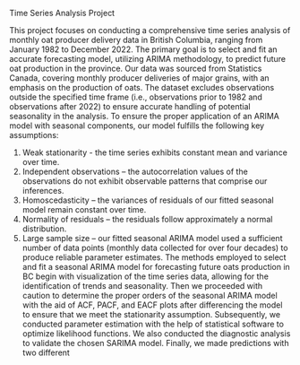 Time Series Analysis Project

This project focuses on conducting a comprehensive time series analysis of monthly
oat producer delivery data in British Columbia, ranging from January 1982 to December
2022. The primary goal is to select and fit an accurate forecasting model, utilizing ARIMA
methodology, to predict future oat production in the province.
Our data was sourced from Statistics Canada, covering monthly producer deliveries of
major grains, with an emphasis on the production of oats. The dataset excludes observations
outside the specified time frame (i.e., observations prior to 1982 and observations after 2022)
to ensure accurate handling of potential seasonality in the analysis.
To ensure the proper application of an ARIMA model with seasonal components, our
model fulfills the following key assumptions:
1. Weak stationarity - the time series exhibits constant mean and variance over time.
2. Independent observations – the autocorrelation values of the observations do not
exhibit observable patterns that comprise our inferences.
3. Homoscedasticity – the variances of residuals of our fitted seasonal model remain
constant over time.
4. Normality of residuals – the residuals follow approximately a normal distribution.
5. Large sample size – our fitted seasonal ARIMA model used a sufficient number of
data points (monthly data collected for over four decades) to produce reliable
parameter estimates.
The methods employed to select and fit a seasonal ARIMA model for forecasting
future oats production in BC begin with visualization of the time series data, allowing for the
identification of trends and seasonality. Then we proceeded with caution to determine the
proper orders of the seasonal ARIMA model with the aid of ACF, PACF, and EACF plots
after differencing the model to ensure that we meet the stationarity assumption. Subsequently,
we conducted parameter estimation with the help of statistical software to optimize likelihood
functions. We also conducted the diagnostic analysis to validate the chosen SARIMA model.
Finally, we made predictions with two different
